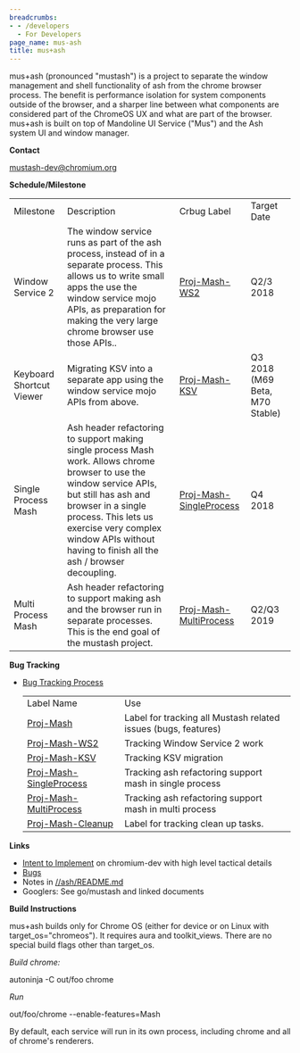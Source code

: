 ```yaml
---
breadcrumbs:
- - /developers
  - For Developers
page_name: mus-ash
title: mus+ash
---
```


mus+ash (pronounced "mustash") is a project to separate the window management
and shell functionality of ash from the chrome browser process. The benefit is
performance isolation for system components outside of the browser, and a
sharper line between what components are considered part of the ChromeOS UX and
what are part of the browser. mus+ash is built on top of Mandoline UI Service
("Mus") and the Ash system UI and window manager.

**Contact**

[mustash-dev@chromium.org](mailto:mustash-dev@chromium.org)

**Schedule/Milestone**

<table>
<tr>

<td>Milestone</td>

<td>Description</td>

<td>Crbug Label</td>

<td>Target Date</td>

</tr>
<tr>

<td>Window Service 2 </td>

<td>The window service runs as part of the ash process, instead of in a separate process. This allows us to write small apps the use the window service mojo APIs, as preparation for making the very large chrome browser use those APIs..</td>

<td><a href="https://bugs.chromium.org/p/chromium/issues/list?can=2&q=Proj%3DMash-WS2&colspec=ID+Pri+M+Stars+ReleaseBlock+Component+Status+Owner+Summary+OS+Modified&x=m&y=releaseblock&cells=ids">Proj-Mash-WS2</a></td>

<td>Q2/3 2018</td>

</tr>
<tr>

<td>Keyboard Shortcut Viewer </td>

<td>Migrating KSV into a separate app using the window service mojo APIs from above.</td>

<td><a href="https://bugs.chromium.org/p/chromium/issues/list?can=2&q=+Proj%3DMash-KSV&colspec=ID+Pri+M+Stars+ReleaseBlock+Component+Status+Owner+Summary+OS+Modified&x=m&y=releaseblock&cells=ids">Proj-Mash-KSV</a></td>

<td>Q3 2018 (M69 Beta, M70 Stable)</td>

</tr>
<tr>

<td>Single Process Mash </td>

<td>Ash header refactoring to support making single process Mash work. Allows chrome browser to use the window service APIs, but still has ash and browser in a single process. This lets us exercise very complex window APIs without having to finish all the ash / browser decoupling.</td>

<td><a href="https://bugs.chromium.org/p/chromium/issues/list?can=2&q=Proj%3DMash-SingleProcess+&colspec=ID+Pri+M+Stars+ReleaseBlock+Component+Status+Owner+Summary+OS+Modified&x=m&y=releaseblock&cells=ids">Proj-Mash-SingleProcess</a></td>

<td>Q4 2018</td>

</tr>
<tr>

<td>Multi Process Mash</td>

<td>Ash header refactoring to support making ash and the browser run in separate processes. This is the end goal of the mustash project.</td>

<td><a href="https://bugs.chromium.org/p/chromium/issues/list?can=2&q=Proj%3DMash-MultiProcess&colspec=ID+Pri+M+Stars+ReleaseBlock+Component+Status+Owner+Summary+OS+Modified&x=m&y=releaseblock&cells=ids">Proj-Mash-MultiProcess</a></td>

<td>Q2/Q3 2019</td>

</tr>
</table>

**Bug Tracking**

*   [Bug Tracking
            Process](https://docs.google.com/document/d/1wiTlRVvSsINYa61An1XywU9TuewWCLupyDV_u9Z4jkw/edit#heading=h.iupkzhopjke8)

    <table>
    <tr>

    <td>Label Name</td>

    <td>Use</td>

    </tr>
    <tr>

    <td><a href="https://bugs.chromium.org/p/chromium/issues/list?can=2&q=Proj%3DMash&colspec=ID+Pri+M+Stars+ReleaseBlock+Component+Status+Owner+Summary+OS+Modified&x=m&y=releaseblock&cells=ids">Proj-Mash</a></td>

    <td>Label for tracking all Mustash related issues (bugs, features)</td>

    </tr>
    <tr>

    <td><a href="https://bugs.chromium.org/p/chromium/issues/list?can=2&q=Proj%3DMash-WS2&colspec=ID+Pri+M+Stars+ReleaseBlock+Component+Status+Owner+Summary+OS+Modified&x=m&y=releaseblock&cells=ids">Proj-Mash-WS2</a></td>

    <td>Tracking Window Service 2 work</td>

    </tr>
    <tr>

    <td><a href="https://bugs.chromium.org/p/chromium/issues/list?can=2&q=Proj%3DMash-KSV&colspec=ID+Pri+M+Stars+ReleaseBlock+Component+Status+Owner+Summary+OS+Modified&x=m&y=releaseblock&cells=ids">Proj-Mash-KSV</a></td>

    <td>Tracking KSV migration</td>

    </tr>
    <tr>

    <td><a href="https://bugs.chromium.org/p/chromium/issues/list?can=2&q=Proj%3DMash-SingleProcess&colspec=ID+Pri+M+Stars+ReleaseBlock+Component+Status+Owner+Summary+OS+Modified&x=m&y=releaseblock&cells=ids">Proj-Mash-SingleProcess</a></td>

    <td>Tracking ash refactoring support mash in single process</td>

    </tr>
    <tr>

    <td><a href="https://bugs.chromium.org/p/chromium/issues/list?can=2&q=Proj%3DMash-MultiProcess&colspec=ID+Pri+M+Stars+ReleaseBlock+Component+Status+Owner+Summary+OS+Modified&x=m&y=releaseblock&cells=ids">Proj-Mash-MultiProcess</a></td>

    <td>Tracking ash refactoring support mash in multi process</td>

    </tr>
    <tr>

    <td><a href="https://bugs.chromium.org/p/chromium/issues/list?can=2&q=Proj%3DMash-Cleanup&colspec=ID+Pri+M+Stars+ReleaseBlock+Component+Status+Owner+Summary+OS+Modified&x=m&y=releaseblock&cells=ids">Proj-Mash-Cleanup</a></td>

    <td>Label for tracking clean up tasks.</td>

    </tr>
    </table>

**Links**

*   [Intent to
            Implement](https://groups.google.com/a/chromium.org/d/msg/chromium-dev/stof4wmbEDg/bhvWa-PrFQAJ)
            on chromium-dev with high level tactical details
*   [Bugs](https://code.google.com/p/chromium/issues/list?can=2&q=mustash)
*   Notes in
            [//ash/README.md](https://chromium.googlesource.com/chromium/src/+/HEAD/ash/README.md)
*   Googlers: See go/mustash and linked documents

**Build Instructions**

mus+ash builds only for Chrome OS (either for device or on Linux with
target_os="chromeos"). It requires aura and toolkit_views. There are no special
build flags other than target_os.

*Build chrome:*

autoninja -C out/foo chrome

*Run*

out/foo/chrome --enable-features=Mash

By default, each service will run in its own process, including chrome and all
of chrome's renderers.